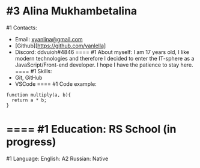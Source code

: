 #3 Alina Mukhambetalina
====
#1 Contacts:
- Email: xyanlina@gmail.com
- [Github][https://github.com/yanlella]
- Discord: ddvuioh#4846
====
#1 About myself:
I am 17 years old, I like modern technologies and therefore I decided to enter the IT-sphere as a JavaScript/Front-end developer. I hope I have the patience to stay here.
====
#1 Skills:
- Git, GitHub
- VSCode
====
#1 Code example:
```
function multiply(a, b){
  return a * b;
}
```
====
#1 Education:
RS School (in progress)
====
#1 Language:
English: A2
Russian: Native
